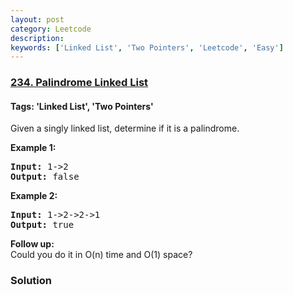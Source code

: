 ```yaml
---
layout: post
category: Leetcode
description: 
keywords: ['Linked List', 'Two Pointers', 'Leetcode', 'Easy']
---
```

### [234. Palindrome Linked List](https://leetcode.com/problems/palindrome-linked-list)

#### Tags: 'Linked List', 'Two Pointers'

<div class="content__u3I1 question-content__JfgR"><div><p>Given a singly linked list, determine if it is a palindrome.</p>
<p><strong>Example 1:</strong></p>
<pre><strong>Input:</strong> 1-&gt;2
<strong>Output:</strong> false</pre>
<p><strong>Example 2:</strong></p>
<pre><strong>Input:</strong> 1-&gt;2-&gt;2-&gt;1
<strong>Output:</strong> true</pre>
<p><b>Follow up:</b><br/>
Could you do it in O(n) time and O(1) space?</p>
</div></div>

### Solution
